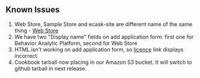 Known Issues
------------
1. Web Store, Sample Store and ecask-site are different name of the same thing - [Web Store](Developer-Guide--Web-Store--Overview.md)
2. We have two "Display name" fields on add application form: first one for Behavior Analytic Platform, second for Web Store
3. HTML isn't working on add application form, so [licence](/LICENCE) link displays incorrect.  
4. Cookbook tarball now placing in our Amazon S3 bucket. It will switch to github tarball in next release.
